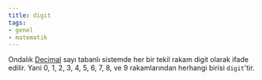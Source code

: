 ```yaml
---
title: digit
tags:
- genel
- matematik
---
```


Ondalık [Decimal](/decimal) sayı tabanlı sistemde her bir tekil rakam digit olarak ifade edilir. Yani 0, 1, 2, 3, 4, 5, 6, 7, 8, ve 9 rakamlarından herhangi birisi `digit`'tir.
